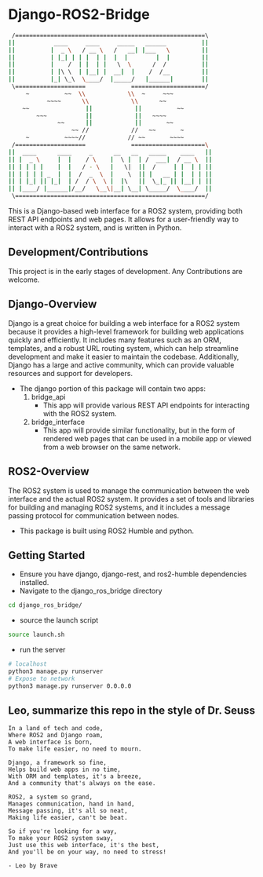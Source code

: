 # Django-ROS2-Bridge

```bash
 /======================================================\ 
||           ____     ____     _____   ______          || 
||          |  _ \   / __ \   /   __| |___   \         || 
||          | |_| | | |  | |  |  |        |  |         || 
||          |    /  | |  | |   \  \      /  /          || 
||          | |\ \  | |__| |  __|  |    /  /__         || 
||          |_| \_\  \____/  |_____/   |______|        || 
 \====================             =====================/ 
     ~          ~~  \\            \\  ~     ~~~         
           ~~~~      \\            \\      ~~           
    ~~                ||            ||          ~~      
        ~~~           ||            ||   ~~~~           
              ~~      ||            ||       ~~         
                  ~~ //            //   ~~       ~      
     ~          ~~~~//            // ~~       ~~~~      
 /====================             =====================\ 
||  ____      ____     _      __   __   _____    ____   ||
|| |  _ \     |  |    / \    |  \ |  | /  ___|  / __ \  ||
|| | | | |    |  |   / - \   |   \|  ||  /     | |  | | ||
|| | | | | _  |  |  /  _  \  |    \  || |   __ | |  | | ||
|| | |_| || |_|  | /  / \  \ |  |\   ||  \_|_ || |__| | ||
|| |____/ |______|/__/   \__\|__| \__| \_____/  \____/  ||
 \======================================================/ 
```

This is a Django-based web interface for a ROS2 system, providing both REST API endpoints and web pages. It allows for a user-friendly way to interact with a ROS2 system, and is written in Python.

## Development/Contributions

This project is in the early stages of development. Any Contributions are welcome.

## Django-Overview

Django is a great choice for building a web interface for a ROS2 system because it provides a high-level framework for building web applications quickly and efficiently. It includes many features such as an ORM, templates, and a robust URL routing system, which can help streamline development and make it easier to maintain the codebase. Additionally, Django has a large and active community, which can provide valuable resources and support for developers.

- The django portion of this package will contain two apps:
    1. bridge_api
        - This app will provide various REST API endpoints for interacting with the ROS2 system.
    2. bridge_interface
        - This app will provide similar functionality, but in the form of rendered web pages that can be used in a mobile app or viewed from a web browser on the same network.

## ROS2-Overview

The ROS2 system is used to manage the communication between the web interface and the actual ROS2 system. It provides a set of tools and libraries for building and managing ROS2 systems, and it includes a message passing protocol for communication between nodes.

- This package is built using ROS2 Humble and python.

## Getting Started

- Ensure you have django, django-rest, and ros2-humble dependencies installed. 
- Navigate to the django_ros_bridge directory

```bash
cd django_ros_bridge/
```

- source the launch script

```bash
source launch.sh
```

- run the server

```bash
# localhost
python3 manage.py runserver
# Expose to network
python3 manage.py runserver 0.0.0.0
```

## Leo, summarize this repo in the style of Dr. Seuss

```text
In a land of tech and code,
Where ROS2 and Django roam,
A web interface is born,
To make life easier, no need to mourn.

Django, a framework so fine,
Helps build web apps in no time,
With ORM and templates, it's a breeze,
And a community that's always on the ease.

ROS2, a system so grand,
Manages communication, hand in hand,
Message passing, it's all so neat,
Making life easier, can't be beat.

So if you're looking for a way,
To make your ROS2 system sway,
Just use this web interface, it's the best,
And you'll be on your way, no need to stress!

- Leo by Brave
```
